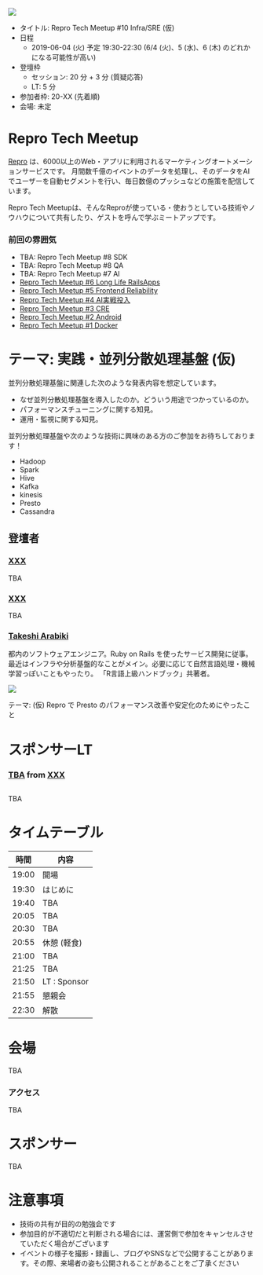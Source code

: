 ![](/assets/images/repro-tech-meetup-banner.png)

- タイトル: Repro Tech Meetup #10 Infra/SRE (仮)
- 日程
  - 2019-06-04 (火) 予定 19:30-22:30 (6/4 (火)、5 (水)、6 (木) のどれかになる可能性が高い)
- 登壇枠
  - セッション: 20 分 + 3 分 (質疑応答)
  - LT: 5 分
- 参加者枠: 20-XX (先着順)
- 会場: 未定

# Repro Tech Meetup

[Repro](https://repro.io) は、6000以上のWeb・アプリに利用されるマーケティングオートメーションサービスです。
月間数千億のイベントのデータを処理し、そのデータをAIでユーザーを自動セグメントを行い、毎日数億のプッシュなどの施策を配信しています。

Repro Tech Meetupは、そんなReproが使っている・使おうとしている技術やノウハウについて共有したり、ゲストを呼んで学ぶミートアップです。

### 前回の雰囲気

- TBA: Repro Tech Meetup #8 SDK
- TBA: Repro Tech Meetup #8 QA
- TBA: Repro Tech Meetup #7 AI
- [Repro Tech Meetup #6 Long Life RailsApps](https://togetter.com/li/1316874)
- [Repro Tech Meetup #5 Frontend Reliability](https://togetter.com/li/1295307)
- [Repro Tech Meetup #4 AI実戦投入](https://togetter.com/li/1285717)
- [Repro Tech Meetup #3 CRE](https://togetter.com/li/1272696)
- [Repro Tech Meetup #2 Android](https://togetter.com/li/1261085)
- [Repro Tech Meetup #1 Docker](https://togetter.com/li/1251270)

# テーマ: 実践・並列分散処理基盤 (仮)

並列分散処理基盤に関連した次のような発表内容を想定しています。

- なぜ並列分散処理基盤を導入したのか。どういう用途でつかっているのか。
- パフォーマンスチューニングに関する知見。
- 運用・監視に関する知見。

並列分散処理基盤や次のような技術に興味のある方のご参加をお待ちしております！

- Hadoop
- Spark
- Hive
- Kafka
- kinesis
- Presto
- Cassandra

## 登壇者

### [XXX](https://twitter.com/reproio)

TBA

### [XXX](https://twitter.com/reproio)

TBA

### [Takeshi Arabiki](https://twitter.com/a_bicky)

都内のソフトウェアエンジニア。Ruby on Rails を使ったサービス開発に従事。最近はインフラや分析基盤的なことがメイン。必要に応じて自然言語処理・機械学習っぽいこともやったり。 「R言語上級ハンドブック」共著者。

![](https://pbs.twimg.com/profile_images/717046499364876288/s3fK-uis_200x200.jpg)

テーマ: (仮) Repro で Presto のパフォーマンス改善や安定化のためにやったこと

# スポンサーLT

### [TBA](https://twitter.com/) from [XXX]()

![]()

TBA

# タイムテーブル

時間  | 内容
---   | ---
19:00 | 開場
19:30 | はじめに
19:40 | TBA
20:05 | TBA
20:30 | TBA
20:55 | 休憩 (軽食)
21:00 | TBA
21:25 | TBA
21:50 | LT : Sponsor
21:55 | 懇親会
22:30 | 解散

# 会場

TBA

### アクセス

TBA

# スポンサー

TBA

# 注意事項

- 技術の共有が目的の勉強会です
- 参加目的が不適切だと判断される場合には、運営側で参加をキャンセルさせていただく場合がございます
- イベントの様子を撮影・録画し、ブログやSNSなどで公開することがあります。その際、来場者の姿も公開されることがあることをご了承ください
